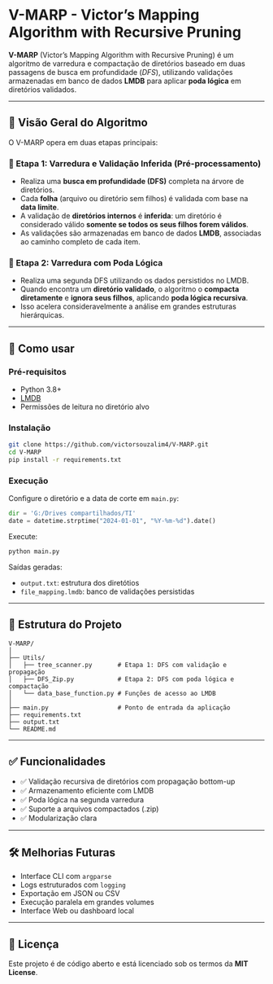 # V-MARP - Victor’s Mapping Algorithm with Recursive Pruning

**V-MARP** (Victor’s Mapping Algorithm with Recursive Pruning) é um algoritmo de varredura e compactação de diretórios baseado em duas passagens de busca em profundidade (*DFS*), utilizando validações armazenadas em banco de dados **LMDB** para aplicar **poda lógica** em diretórios validados.

---

## 🧠 Visão Geral do Algoritmo

O V-MARP opera em duas etapas principais:

### 🔹 Etapa 1: Varredura e Validação Inferida (Pré-processamento)
- Realiza uma **busca em profundidade (DFS)** completa na árvore de diretórios.
- Cada **folha** (arquivo ou diretório sem filhos) é validada com base na **data limite**.
- A validação de **diretórios internos** é **inferida**: um diretório é considerado válido **somente se todos os seus filhos forem válidos**.
- As validações são armazenadas em banco de dados **LMDB**, associadas ao caminho completo de cada item.

### 🔹 Etapa 2: Varredura com Poda Lógica
- Realiza uma segunda DFS utilizando os dados persistidos no LMDB.
- Quando encontra um **diretório validado**, o algoritmo o **compacta diretamente** e **ignora seus filhos**, aplicando **poda lógica recursiva**.
- Isso acelera consideravelmente a análise em grandes estruturas hierárquicas.

---

## 🚀 Como usar

### Pré-requisitos

- Python 3.8+
- [LMDB](https://pypi.org/project/lmdb/)
- Permissões de leitura no diretório alvo

### Instalação

```bash
git clone https://github.com/victorsouzalim4/V-MARP.git
cd V-MARP
pip install -r requirements.txt
```

### Execução

Configure o diretório e a data de corte em `main.py`:

```python
dir = 'G:/Drives compartilhados/TI'
date = datetime.strptime("2024-01-01", "%Y-%m-%d").date()
```

Execute:

```bash
python main.py
```

Saídas geradas:
- `output.txt`: estrutura dos diretótios
- `file_mapping.lmdb`: banco de validações persistidas

---

## 📁 Estrutura do Projeto

```
V-MARP/
│
├── Utils/
│   ├── tree_scanner.py       # Etapa 1: DFS com validação e propagação
│   ├── DFS_Zip.py            # Etapa 2: DFS com poda lógica e compactação
│   └── data_base_function.py # Funções de acesso ao LMDB
│
├── main.py                   # Ponto de entrada da aplicação
├── requirements.txt
├── output.txt
└── README.md
```

---

## ✅ Funcionalidades

- ✅ Validação recursiva de diretórios com propagação bottom-up
- ✅ Armazenamento eficiente com LMDB
- ✅ Poda lógica na segunda varredura
- ✅ Suporte a arquivos compactados (.zip)
- ✅ Modularização clara

---

## 🛠️ Melhorias Futuras

- Interface CLI com `argparse`
- Logs estruturados com `logging`
- Exportação em JSON ou CSV
- Execução paralela em grandes volumes
- Interface Web ou dashboard local

---

## 📄 Licença

Este projeto é de código aberto e está licenciado sob os termos da **MIT License**.

